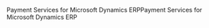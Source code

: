 <span data-ttu-id="c884f-101">Payment Services for Microsoft Dynamics ERP</span><span class="sxs-lookup"><span data-stu-id="c884f-101">Payment Services for Microsoft Dynamics ERP</span></span>